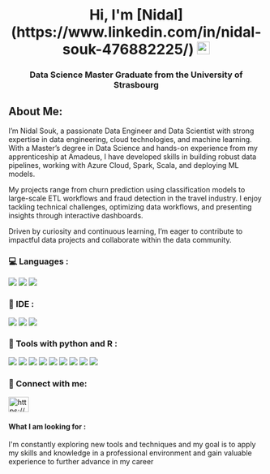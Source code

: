 <h1 align="center">Hi, I'm [Nidal](https://www.linkedin.com/in/nidal-souk-476882225/) <img src="https://media.giphy.com/media/hvRJCLFzcasrR4ia7z/giphy.gif" width="25"> </h1>
<h3 align="center">Data Science Master Graduate from the University of Strasbourg</h3>

## About Me:
I’m Nidal Souk, a passionate Data Engineer and Data Scientist with strong expertise in data engineering, cloud technologies, and machine learning. With a Master’s degree in Data Science and hands-on experience from my apprenticeship at Amadeus, I have developed skills in building robust data pipelines, working with Azure Cloud, Spark, Scala, and deploying ML models.

My projects range from churn prediction using classification models to large-scale ETL workflows and fraud detection in the travel industry. I enjoy tackling technical challenges, optimizing data workflows, and presenting insights through interactive dashboards.

Driven by curiosity and continuous learning, I’m eager to contribute to impactful data projects and collaborate within the data community.


### :computer: Languages :

![](https://img.shields.io/badge/R-276DC3?style=for-the-badge&logo=r&logoColor=white)
![](https://img.shields.io/badge/Python-FFD43B?style=for-the-badge&logo=python&logoColor=white)
![](https://img.shields.io/badge/MySQL-005C84?style=for-the-badge&logo=mysql&logoColor=white)



### :rocket: IDE :
![](https://img.shields.io/badge/Jupyter-F37626.svg?&style=for-the-badge&logo=Jupyter&logoColor=white)
![](https://img.shields.io/badge/VSCode-0078D4.svg?style=for-the-badge&logo=visual%20studio%20code&logoColor=white)
![](https://img.shields.io/badge/RStudio-75AADB.svg?style=for-the-badge&logo=RStudio&logoColor=white)


### :hammer:  Tools with python and R :

![](https://img.shields.io/badge/Pandas-150458.svg?logo=pandas&logoColor=white)
![](https://img.shields.io/badge/NumPy-013243.svg?logo=numpy&logoColor=white)
![](https://img.shields.io/badge/scikitLearn-013243.svg?logo=scikit&logoColor=white)
![](https://img.shields.io/badge/Selenium-43B02A.svg?logo=selenium&logoColor=white)
![](https://img.shields.io/badge/Plotly-3F4F75.svg?logo=plotly&logoColor=white)
![](https://img.shields.io/badge/Tensorflow-%20-orange)
![](https://img.shields.io/badge/Dplyr-FF4B4B.svg?logo=dplyr&logoColor=white)
![](https://img.shields.io/badge/Shiny-013243.svg?logo=shiny&logoColor=white)
![](https://img.shields.io/badge/Ggplot-150458.svg?logo=ggplot&logoColor=white)

### :satellite: Connect with me:
<p align="left">
<a href="https://www.linkedin.com/in/nidal-souk-476882225/" target="blank"><img align="center" src="https://raw.githubusercontent.com/rahuldkjain/github-profile-readme-generator/master/src/images/icons/Social/linked-in-alt.svg" alt="https://www.linkedin.com/in/nidal-souk-476882225/" height="30" width="40" /></a>
</p>

<h4 align="left">What I am looking for : </h4>
<p align="left">I'm constantly exploring new tools and techniques and my goal is to apply my skills and knowledge in a professional environment and gain valuable experience to further advance in my career </p>
